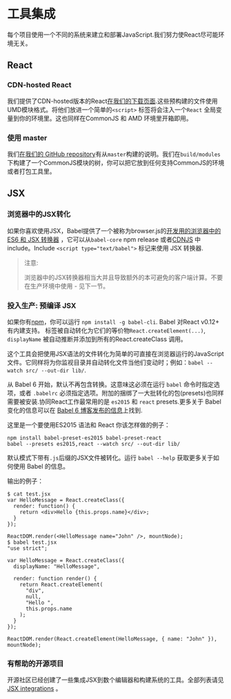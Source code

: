 # 工具集成

每个项目使用一个不同的系统来建立和部署JavaScript.我们努力使React尽可能环境无关。

## React

### CDN-hosted React

我们提供了CDN-hosted版本的React[在我们的下载页面](/react/downloads.html).这些预构建的文件使用UMD模块格式。将他们放进一个简单的`<script>` 标签将会注入一个`React` 全局变量到你的环境里。这也同样在CommonJS 和 AMD 环境里开箱即用。

### 使用 master

我们[在我们的 GitHub repository](https://github.com/facebook/react)有从`master`构建的说明。我们在`build/modules` 下构建了一个CommonJS模块的树，你可以把它放到任何支持CommonJS的环境或者打包工具里。

## JSX

### 浏览器中的JSX转化

如果你喜欢使用JSX，Babel提供了一个被称为browser.js的[开发用的浏览器中的 ES6 和 JSX 转换器](http://babeljs.io/docs/usage/browser/) ，它可以从`babel-core` npm release 或者[CDNJS](http://cdnjs.com/libraries/babel-core) 中 include。Include `<script type="text/babel">` 标记来使用 JSX 转换器.

> 注意:
>
> 浏览器中的JSX转换器相当大并且导致额外的本可避免的客户端计算。不要在生产环境中使用 - 见下一节。

### 投入生产: 预编译 JSX

如果你有[npm](https://www.npmjs.com/)，你可以运行 `npm install -g babel-cli`. Babel 对React v0.12+ 有内建支持。 标签被自动转化为它们的等价物`React.createElement(...)`, `displayName` 被自动推断并添加到所有的React.createClass 调用。

这个工具会把使用JSX语法的文件转化为简单的可直接在浏览器运行的JavaScript文件。它同样将为你监视目录并自动转化文件当他们变动时；例如：`babel --watch src/ --out-dir lib/`.

从 Babel 6 开始，默认不再包含转换。这意味这必须在运行 `babel` 命令时指定选项，或者 `.babelrc` 必须指定选项。附加的捆绑了一大批转化的包(presets)也同样需要被安装.协同React工作最常用的是 `es2015` 和 `react` presets.更多关于 Babel 变化的信息可以在 [Babel 6 博客发布的信息](http://babeljs.io/blog/2015/10/29/6.0.0/)上找到.

这里是一个要使用ES2015 语法和 React 你该怎样做的例子：

```
npm install babel-preset-es2015 babel-preset-react
babel --presets es2015,react --watch src/ --out-dir lib/
```

默认模式下带有`.js`后缀的JSX文件被转化。运行 `babel --help` 获取更多关于如何使用 Babel 的信息。

输出的例子：

```
$ cat test.jsx
var HelloMessage = React.createClass({
  render: function() {
    return <div>Hello {this.props.name}</div>;
  }
});

ReactDOM.render(<HelloMessage name="John" />, mountNode);
$ babel test.jsx
"use strict";

var HelloMessage = React.createClass({
  displayName: "HelloMessage",

  render: function render() {
    return React.createElement(
      "div",
      null,
      "Hello ",
      this.props.name
    );
  }
});

ReactDOM.render(React.createElement(HelloMessage, { name: "John" }), mountNode);
```

### 有帮助的开源项目

开源社区已经创建了一些集成JSX到数个编辑器和构建系统的工具。全部列表请见[JSX integrations](https://github.com/facebook/react/wiki/Complementary-Tools#jsx-integrations) 。
